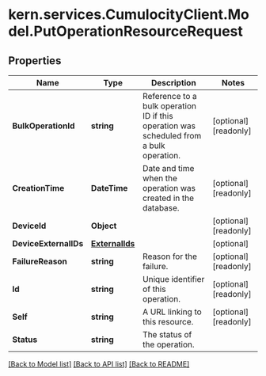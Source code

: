 
# kern.services.CumulocityClient.Model.PutOperationResourceRequest

## Properties

Name | Type | Description | Notes
------------ | ------------- | ------------- | -------------
**BulkOperationId** | **string** | Reference to a bulk operation ID if this operation was scheduled from a bulk operation. | [optional] [readonly] 
**CreationTime** | **DateTime** | Date and time when the operation was created in the database. | [optional] [readonly] 
**DeviceId** | **Object** |  | [optional] [readonly] 
**DeviceExternalIDs** | [**ExternalIds**](ExternalIds.md) |  | [optional] 
**FailureReason** | **string** | Reason for the failure. | [optional] [readonly] 
**Id** | **string** | Unique identifier of this operation. | [optional] [readonly] 
**Self** | **string** | A URL linking to this resource. | [optional] [readonly] 
**Status** | **string** | The status of the operation. | 

[[Back to Model list]](../README.md#documentation-for-models)
[[Back to API list]](../README.md#documentation-for-api-endpoints)
[[Back to README]](../README.md)

